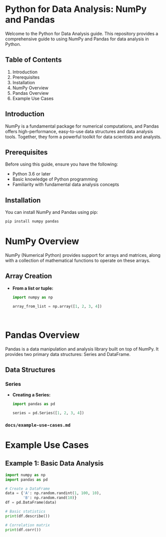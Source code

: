 # Python for Data Analysis: NumPy and Pandas

Welcome to the Python for Data Analysis guide. This repository provides a comprehensive guide to using NumPy and Pandas for data analysis in Python. 

## Table of Contents

1. Introduction
2. Prerequisites
3. Installation
4. NumPy Overview
5. Pandas Overview
6. Example Use Cases

## Introduction

NumPy is a fundamental package for numerical computations, and Pandas offers high-performance, easy-to-use data structures and data analysis tools. Together, they form a powerful toolkit for data scientists and analysts.

## Prerequisites

Before using this guide, ensure you have the following:

- Python 3.6 or later
- Basic knowledge of Python programming
- Familiarity with fundamental data analysis concepts

## Installation

You can install NumPy and Pandas using pip:

```bash
pip install numpy pandas
```




# NumPy Overview

NumPy (Numerical Python) provides support for arrays and matrices, along with a collection of mathematical functions to operate on these arrays.

## Array Creation

- **From a list or tuple:**

  ```python
  import numpy as np

  array_from_list = np.array([1, 2, 3, 4])




# Pandas Overview

Pandas is a data manipulation and analysis library built on top of NumPy. It provides two primary data structures: Series and DataFrame.

## Data Structures

### Series

- **Creating a Series:**

  ```python
  import pandas as pd

  series = pd.Series([1, 2, 3, 4])


### `docs/example-use-cases.md`


# Example Use Cases

## Example 1: Basic Data Analysis

```python
import numpy as np
import pandas as pd

# Create a DataFrame
data = {'A': np.random.randint(1, 100, 10),
        'B': np.random.rand(10)}
df = pd.DataFrame(data)

# Basic statistics
print(df.describe())

# Correlation matrix
print(df.corr())

